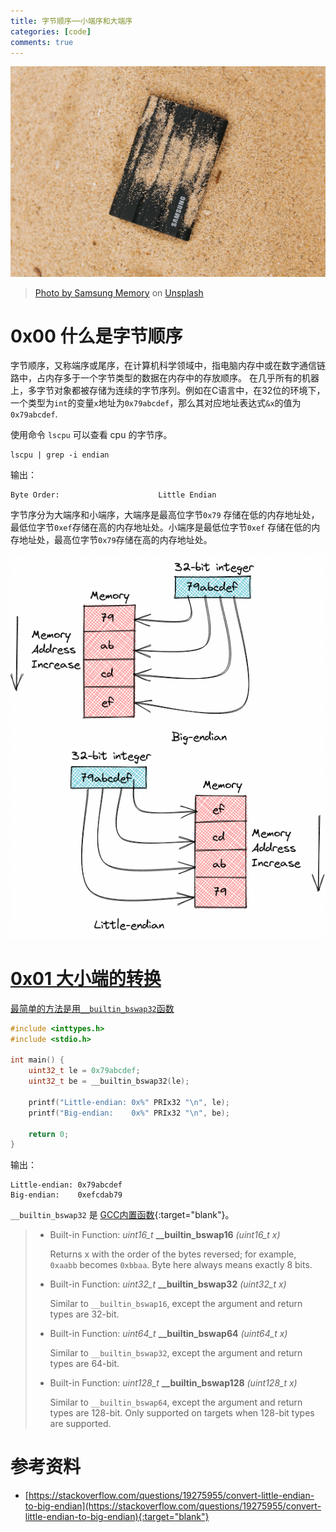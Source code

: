 ```yaml
---
title: 字节顺序──小端序和大端序
categories: [code]
comments: true
---
```


<a data-fancybox="gallery" href="../assets/img/post/endianness-little-endian-and-big-endian/samsung-memory-mDP3qpqLIh4-unsplash.jpg"><img src="../assets/img/post/endianness-little-endian-and-big-endian/samsung-memory-mDP3qpqLIh4-unsplash.jpg">

>Photo by <a href="https://unsplash.com/@samsungmemory?utm_source=unsplash&utm_medium=referral&utm_content=creditCopyText" target="_blank">Samsung Memory</a> on <a href="https://unsplash.com/?utm_source=unsplash&utm_medium=referral&utm_content=creditCopyText" target="_blank">Unsplash</a>

# 0x00 什么是字节顺序

字节顺序，又称端序或尾序，在计算机科学领域中，指电脑内存中或在数字通信链路中，占内存多于一个字节类型的数据在内存中的存放顺序。 在几乎所有的机器上，多字节对象都被存储为连续的字节序列。例如在C语言中，在32位的环境下，一个类型为`int`的变量`x`地址为`0x79abcdef`，那么其对应地址表达式`&x`的值为`0x79abcdef`.

使用命令 `lscpu` 可以查看 cpu 的字节序。

```shell
lscpu | grep -i endian
```

输出：

```
Byte Order:                      Little Endian
```

字节序分为大端序和小端序，大端序是最高位字节`0x79` 存储在低的内存地址处，最低位字节`0xef`存储在高的内存地址处。小端序是最低位字节`0xef` 存储在低的内存地址处，最高位字节`0x79`存储在高的内存地址处。

<a data-fancybox="cpu-schedulers" href="../assets/img/post/endianness-little-endian-and-big-endian/endianess.png"><img src="../assets/img/post/endianness-little-endian-and-big-endian/endianess.png" style="text-align:center;" >

# 0x01 大小端的转换

最简单的方法是用`__builtin_bswap32`函数

```c
#include <inttypes.h>
#include <stdio.h>

int main() {
    uint32_t le = 0x79abcdef;
    uint32_t be = __builtin_bswap32(le);

    printf("Little-endian: 0x%" PRIx32 "\n", le);
    printf("Big-endian:    0x%" PRIx32 "\n", be);

    return 0;
}

```

输出：

```
Little-endian: 0x79abcdef
Big-endian:    0xefcdab79
```

`__builtin_bswap32` 是 [GCC内置函数](https://gcc.gnu.org/onlinedocs/gcc/Other-Builtins.html){:target="blank"}。

> - Built-in Function: *uint16_t* **__builtin_bswap16** *(uint16_t x)*
>
>   Returns x with the order of the bytes reversed; for example, `0xaabb` becomes `0xbbaa`.  Byte here always means exactly 8 bits.
>
> - Built-in Function: *uint32_t* **__builtin_bswap32** *(uint32_t x)*
>
>   Similar to `__builtin_bswap16`, except the argument and return types are 32-bit.
>
> - Built-in Function: *uint64_t* **__builtin_bswap64** *(uint64_t x)*
>
>   Similar to `__builtin_bswap32`, except the argument and return types are 64-bit.
>
> - Built-in Function: *uint128_t* **__builtin_bswap128** *(uint128_t x)*
>
>   Similar to `__builtin_bswap64`, except the argument and return types are 128-bit.  Only supported on targets when 128-bit types are supported.

# 参考资料

- [https://stackoverflow.com/questions/19275955/convert-little-endian-to-big-endian](https://stackoverflow.com/questions/19275955/convert-little-endian-to-big-endian){:target="blank"}
